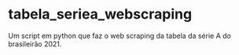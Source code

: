 # tabela_seriea_webscraping
Um script em python que faz o web scraping da tabela da série A do brasileirão 2021.
